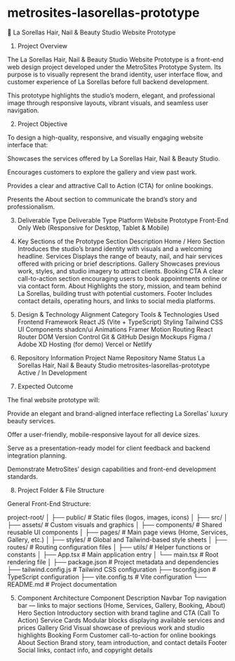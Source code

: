# metrosites-lasorellas-prototype
💅 La Sorellas Hair, Nail & Beauty Studio
Website Prototype
1. Project Overview

The La Sorellas Hair, Nail & Beauty Studio Website Prototype is a front-end web design project developed under the MetroSites Prototype System.
Its purpose is to visually represent the brand identity, user interface flow, and customer experience of La Sorellas before full backend development.

This prototype highlights the studio’s modern, elegant, and professional image through responsive layouts, vibrant visuals, and seamless user navigation.

2. Project Objective

To design a high-quality, responsive, and visually engaging website interface that:

Showcases the services offered by La Sorellas Hair, Nail & Beauty Studio.

Encourages customers to explore the gallery and view past work.

Provides a clear and attractive Call to Action (CTA) for online bookings.

Presents the About section to communicate the brand’s story and professionalism.

3. Deliverable Type
Deliverable	Type	Platform
Website Prototype	Front-End Only	Web (Responsive for Desktop, Tablet & Mobile)



4. Key Sections of the Prototype
Section	Description
Home / Hero Section	Introduces the studio’s brand identity with visuals and a welcoming headline.
Services	Displays the range of beauty, nail, and hair services offered with pricing or brief descriptions.
Gallery	Showcases previous work, styles, and studio imagery to attract clients.
Booking CTA	A clear call-to-action section encouraging users to book appointments online or via contact form.
About	Highlights the story, mission, and team behind La Sorellas, building trust with potential customers.
Footer	Includes contact details, operating hours, and links to social media platforms.



5. Design & Technology Alignment
Category	Tools & Technologies Used
Frontend Framework	React JS (Vite + TypeScript)
Styling	Tailwind CSS
UI Components	shadcn/ui
Animations	Framer Motion
Routing	React Router DOM
Version Control	Git & GitHub
Design Mockups	Figma / Adobe XD
Hosting (for demo)	Vercel or Netlify


7. Repository Information
Project Name	Repository Name	Status
La Sorellas Hair, Nail & Beauty Studio	metrosites-lasorellas-prototype	Active / In Development


8. Expected Outcome

The final website prototype will:

Provide an elegant and brand-aligned interface reflecting La Sorellas’ luxury beauty services.

Offer a user-friendly, mobile-responsive layout for all device sizes.

Serve as a presentation-ready model for client feedback and backend integration planning.

Demonstrate MetroSites’ design capabilities and front-end development standards.


8. Project Folder & File Structure

General Front-End Structure:

project-root/
│
├── public/                  # Static files (logos, images, icons)
│
├── src/
│   ├── assets/              # Custom visuals and graphics
│   ├── components/          # Shared reusable UI components
│   ├── pages/               # Main page views (Home, Services, Gallery, etc.)
│   ├── styles/              # Global and Tailwind-based style sheets
│   ├── routes/              # Routing configuration files
│   ├── utils/               # Helper functions or constants
│   ├── App.tsx              # Main application entry
│   └── main.tsx             # Root rendering file
│
├── package.json             # Project metadata and dependencies
├── tailwind.config.js       # Tailwind CSS configuration
├── tsconfig.json            # TypeScript configuration
├── vite.config.ts           # Vite configuration
└── README.md                # Project documentation

5. Component Architecture
Component	Description
Navbar	Top navigation bar — links to major sections (Home, Services, Gallery, Booking, About)
Hero Section	Introductory section with brand tagline and CTA (Call To Action)
Service Cards	Modular blocks displaying available services and prices
Gallery Grid	Visual showcase of previous work and studio highlights
Booking Form	Customer call-to-action for online bookings
About Section	Brand story, team introduction, and contact details
Footer	Social links, contact info, and copyright details
